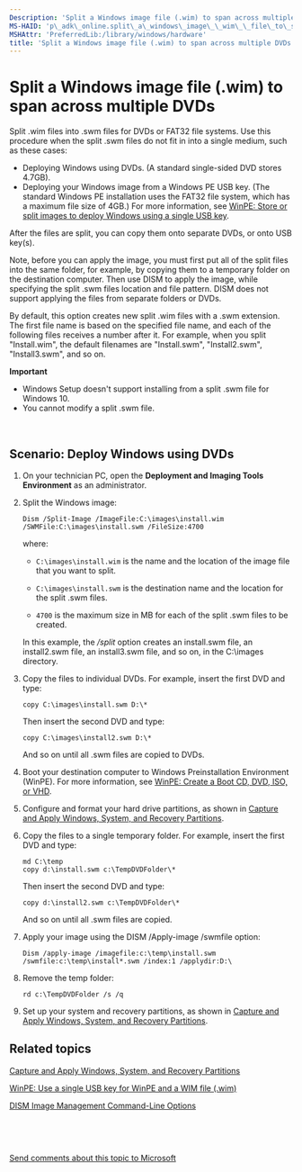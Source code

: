 ```yaml
---
Description: 'Split a Windows image file (.wim) to span across multiple DVDs'
MS-HAID: 'p\_adk\_online.split\_a\_windows\_image\_\_wim\_\_file\_to\_span\_across\_multiple\_dvds'
MSHAttr: 'PreferredLib:/library/windows/hardware'
title: 'Split a Windows image file (.wim) to span across multiple DVDs'
---
```


# Split a Windows image file (.wim) to span across multiple DVDs


Split .wim files into .swm files for DVDs or FAT32 file systems. Use this procedure when the split .swm files do not fit in into a single medium, such as these cases:

-   Deploying Windows using DVDs. (A standard single-sided DVD stores 4.7GB).
-   Deploying your Windows image from a Windows PE USB key. (The standard Windows PE installation uses the FAT32 file system, which has a maximum file size of 4GB.) For more information, see [WinPE: Store or split images to deploy Windows using a single USB key](winpe--use-a-single-usb-key-for-winpe-and-a-wim-file---wim.md).

After the files are split, you can copy them onto separate DVDs, or onto USB key(s).

Note, before you can apply the image, you must first put all of the split files into the same folder, for example, by copying them to a temporary folder on the destination computer. Then use DISM to apply the image, while specifying the split .swm files location and file pattern. DISM does not support applying the files from separate folders or DVDs.

By default, this option creates new split .wim files with a .swm extension. The first file name is based on the specified file name, and each of the following files receives a number after it. For example, when you split "Install.wim", the default filenames are "Install.swm", "Install2.swm", "Install3.swm", and so on.

**Important**  
-   Windows Setup doesn't support installing from a split .swm file for Windows 10.
-   You cannot modify a split .swm file.

 

## <span id="Scenario__Deploy_Windows_using_DVDs"></span><span id="scenario__deploy_windows_using_dvds"></span><span id="SCENARIO__DEPLOY_WINDOWS_USING_DVDS"></span>Scenario: Deploy Windows using DVDs


1.  On your technician PC, open the **Deployment and Imaging Tools Environment** as an administrator.
2.  Split the Windows image:

    ``` syntax
    Dism /Split-Image /ImageFile:C:\images\install.wim /SWMFile:C:\images\install.swm /FileSize:4700
    ```

    where:

    -   `C:\images\install.wim` is the name and the location of the image file that you want to split.

    -   `C:\images\install.swm` is the destination name and the location for the split .swm files.

    -   `4700` is the maximum size in MB for each of the split .swm files to be created.

    In this example, the */split* option creates an install.swm file, an install2.swm file, an install3.swm file, and so on, in the C:\\images directory.

3.  Copy the files to individual DVDs. For example, insert the first DVD and type:
    ```
    copy C:\images\install.swm D:\*
    ```

    Then insert the second DVD and type:
    ```
    copy C:\images\install2.swm D:\*
    ```

    And so on until all .swm files are copied to DVDs.
4.  Boot your destination computer to Windows Preinstallation Environment (WinPE). For more information, see [WinPE: Create a Boot CD, DVD, ISO, or VHD](winpe-create-a-boot-cd-dvd-iso-or-vhd.md).
5.  Configure and format your hard drive partitions, as shown in [Capture and Apply Windows, System, and Recovery Partitions](capture-and-apply-windows-system-and-recovery-partitions.md).
6.  Copy the files to a single temporary folder. For example, insert the first DVD and type:
    ```
    md C:\temp
    copy d:\install.swm c:\TempDVDFolder\*
    ```

    Then insert the second DVD and type:
    ```
    copy d:\install2.swm c:\TempDVDFolder\*
    ```

    And so on until all .swm files are copied.
7.  Apply your image using the DISM /Apply-image /swmfile option:
    ```
    Dism /apply-image /imagefile:c:\temp\install.swm /swmfile:c:\temp\install*.swm /index:1 /applydir:D:\
    ```

8.  Remove the temp folder:
    ```
    rd c:\TempDVDFolder /s /q
    ```

9.  Set up your system and recovery partitions, as shown in [Capture and Apply Windows, System, and Recovery Partitions](capture-and-apply-windows-system-and-recovery-partitions.md).

## <span id="related_topics"></span>Related topics


[Capture and Apply Windows, System, and Recovery Partitions](capture-and-apply-windows-system-and-recovery-partitions.md)

[WinPE: Use a single USB key for WinPE and a WIM file (.wim)](winpe--use-a-single-usb-key-for-winpe-and-a-wim-file---wim.md)

[DISM Image Management Command-Line Options](dism-image-management-command-line-options-s14.md)

 

 

[Send comments about this topic to Microsoft](mailto:wsddocfb@microsoft.com?subject=Documentation%20feedback%20%5Bp_adk_online\p_adk_online%5D:%20Split%20a%20Windows%20image%20file%20%28.wim%29%20to%20span%20across%20multiple%20DVDs%20%20RELEASE:%20%284/11/2016%29&body=%0A%0APRIVACY%20STATEMENT%0A%0AWe%20use%20your%20feedback%20to%20improve%20the%20documentation.%20We%20don't%20use%20your%20email%20address%20for%20any%20other%20purpose,%20and%20we'll%20remove%20your%20email%20address%20from%20our%20system%20after%20the%20issue%20that%20you're%20reporting%20is%20fixed.%20While%20we're%20working%20to%20fix%20this%20issue,%20we%20might%20send%20you%20an%20email%20message%20to%20ask%20for%20more%20info.%20Later,%20we%20might%20also%20send%20you%20an%20email%20message%20to%20let%20you%20know%20that%20we've%20addressed%20your%20feedback.%0A%0AFor%20more%20info%20about%20Microsoft's%20privacy%20policy,%20see%20http://privacy.microsoft.com/default.aspx. "Send comments about this topic to Microsoft")




